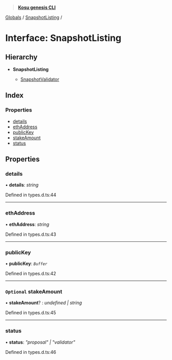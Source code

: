 > **[Kosu genesis CLI](../README.md)**

[Globals](../globals.md) / [SnapshotListing](snapshotlisting.md) /

# Interface: SnapshotListing

## Hierarchy

-   **SnapshotListing**

    -   [SnapshotValidator](snapshotvalidator.md)

## Index

### Properties

-   [details](snapshotlisting.md#details)
-   [ethAddress](snapshotlisting.md#ethaddress)
-   [publicKey](snapshotlisting.md#publickey)
-   [stakeAmount](snapshotlisting.md#optional-stakeamount)
-   [status](snapshotlisting.md#status)

## Properties

### details

• **details**: _string_

Defined in types.d.ts:44

---

### ethAddress

• **ethAddress**: _string_

Defined in types.d.ts:43

---

### publicKey

• **publicKey**: _`Buffer`_

Defined in types.d.ts:42

---

### `Optional` stakeAmount

• **stakeAmount**? : _undefined | string_

Defined in types.d.ts:45

---

### status

• **status**: _"proposal" | "validator"_

Defined in types.d.ts:46
